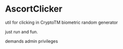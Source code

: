 # AscortClicker
util for clicking in CryptoTM biometric random generator 

just run and fun. 

demands admin privileges